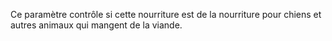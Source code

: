 Ce paramètre contrôle si cette nourriture est de la nourriture pour chiens et autres animaux qui mangent de la viande.
